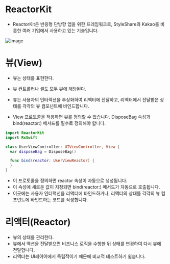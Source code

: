 # ReactorKit

- ReactorKit은 반응형 단방향 앱을 위한 프레임워크로, StyleShare와 Kakao를 비롯한 여러 기업에서 사용하고 있는 기술입니다.

![image](https://user-images.githubusercontent.com/96224311/167643534-838074fd-cfa6-46da-8ee5-97c8eda498f0.png)


# 뷰(View) 
- 뷰는 상태를 표현한다.
- 뷰 컨트롤러나 셀도 모두 뷰에 해당된다.
- 뷰는 사용자의 인터렉션을 추상화하여 리액터에 전달하고, 리액터에서 전달받은 상태를 각각의 뷰 컴포넌트에 바인드합니다.

- View 프로토콜을 적용하면 뷰를 정의할 수 있습니다. DisposeBag 속성과 bind(reactor:) 메서드를 필수로 정의해야 합니다.

```swift 
import ReactorKit
import RxSwift

class UserViewController: UIViewController, View {
  var disposeBag = DisposeBag()

  func bind(reactor: UserViewReactor) {
  }
}

``` 
- 이 프로토콜을 정의하면 reactor 속성이 자동으로 생성됩니다. 
- 이 속성에 새로운 값이 지정되면 bind(reactor:) 메서드가 자동으로 호출됩니다. 
- 이곳에는 사용자 인터랙션을 리액터에 바인드하거나, 리액터의 상태를 각각의 뷰 컴포넌트에 바인드하는 코드를 작성합니다.

# 리액터(Reactor)
- 뷰의 상태를 관리한다.
- 뷰에서 액션을 전달받으면 비즈니스 로직을 수행한 뒤 상태를 변경하여 다시 뷰에 전달합니다.
- 리액터는 UI레이어에서 독립적이기 때문에 비교적 테스트하기 쉽습니다.

